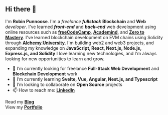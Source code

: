 ## Hi there 👋

I'm **Robin Punnoose**. I'm a *freelance* ***fullstack*** **Blockchain** and **Web** *developer*. I've learned ***front-end*** and ***back-end*** web development using online resources such as [**freeCodeCamp**](https://www.freecodecamp.org/), [**Academind**](https://academind.com/), and [**Zero to Mastery**](https://zerotomastery.io/). I've learned blockchain development on EVM chains using Solidity through [**Alchemy University**](https://university.alchemy.com/). I'm building web2 and web3 projects, and expanding my knowledge on **JavaScript, React, Next.js, Node.js, Express.js, and Solidity** I love learning new technologies, and I'm always looking for new opportunities to learn and grow.

- 🔭 I’m currently looking for freelance **Full-Stack Web Development** and **Blockchain Development** work
- 🌱 I’m currently learning **Svelte, Vue, Angular, Nest.js, and Typescript**
- 👯 I’m looking to collaborate on **Open Source** projects
- 📫 How to reach me: <a href="https://www.linkedin.com/in/robin-punnoose/" target="_blank">**LinkedIn**</a>

Read my <a href="https://blog.robinpunn.com" target="_blank">**Blog**</a><br>
View my <a href="https://robinpunn.com" target="_blank">**Portfolio**</a>
